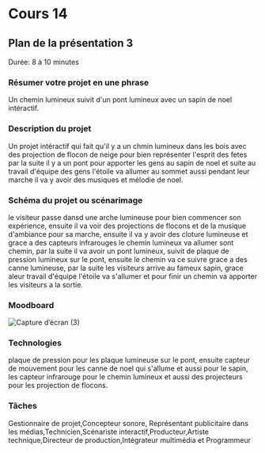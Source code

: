 # Cours 14
## Plan de la présentation 3
Durée: 8 à 10 minutes

### Résumer votre projet en une phrase
Un chemin lumineux suivit d'un pont lumineux avec un sapin de noel intéractif.  

### Description du projet 
Un projet intéractif qui fait qu'il y a un chmin lumineux dans les bois avec des projection de flocon de neige pour bien représenter l'esprit des fetes par la suite il y a un pont pour apporter les gens au sapin de noel et suite au travail d'équipe des gens l'étoile va allumer au sommet aussi pendant leur marche il va y avoir des musiques et mélodie de noel.

### Schéma du projet ou scénarimage
le visiteur passe dansd une arche lumineuse pour bien commencer son expérience, ensuite il va voir des projections de flocons et de la musique d'ambiance pour sa marche, ensuite il va y avoir des cloture lumineuse et grace a des capteurs infrarouges le chemin lumineux va allumer sont chemin, par la suite il va avoir un pont lumineux, suivit de plaque de pression lumineux sur le pont, ensuite le chemin va ce suivre grace a des canne lumineuse, par la suite les visiteurs arrive au fameux sapin, grace aleur travail d'équipe l'étoile va s'allumer  et pour finir un chemin va apporter les visiteurs a la sortie.

### Moodboard
![Capture d’écran (3)](https://user-images.githubusercontent.com/112189518/208187708-1d940f1d-11f0-4c97-bf81-4b80fce1b9cd.png)

### Technologies
plaque de pression pour les plaque lumineuse sur le pont, ensuite capteur de mouvement pour les canne de noel qui s'allume et aussi pour le sapin, les capteur infrarouge pour le chemin lumineux et aussi des projecteurs pour les projection de flocons.

### Tâches
Gestionnaire de projet,Concepteur sonore, Représentant publicitaire dans les médias,Technicien,Scénariste interactif,Producteur,Artiste technique,Directeur de production,Intégrateur multimédia et Programmeur







